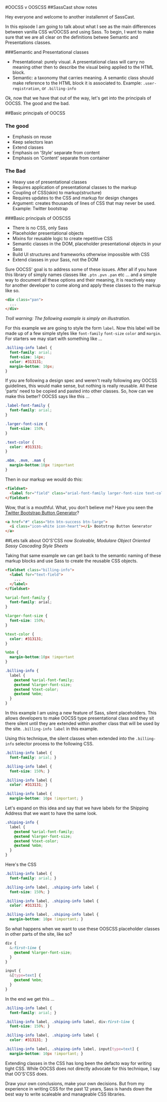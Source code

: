 #OOCSS v OOSCSS
##SassCast show notes

Hey everyone and welcome to another installemnt of SassCast. 

In this episode I am going to talk about what I see as the main differences between vanilla CSS w/OOCSS and using Sass. To begin, I want to make sure that we are all clear on the definitions betwee Semantic and Presentations classes.    

###Semantic and Presentational classes
* Presentational: purely visual. A presentational class will carry no meaning other then to describe the visual being applied to the HTML block.
* Semantic: a taxonomy that carries meaning. A semantic class should make reference to the HTML block it is associated to. Example: `.user-registration`, or `.billing-info`

Ok, now that we have that out of the way, let's get into the principals of OOCSS. The good and the bad. 

##Basic principals of OOCSS
### The good
* Emphasis on reuse
* Keep selectors lean
* Extend classes
* Emphasis on 'Style' separate from content
* Emphasis on 'Content' separate from container

### The Bad
* Heavy use of presentational classes
* Requires application of presentational classes to the markup
* Coupling of CSS(skin) to markup(structure)
* Requires updates to the CSS and markup for design changes
* Argument: creates thousands of lines of CSS that may never be used. Example: Twitter bootstrap

###Basic principals of OOSCSS
* There is no CSS, only Sass
* Placeholder presentational objects
* Mixins for reusable logic to create repetitive CSS
* Semantic classes in the DOM, placeholder presentational objects in your Sass
* Build UI structures and frameworks otherwise impossible with CSS
* Extend classes in your Sass, not the DOM


Sure OOCSS' goal is to address some of these issues. After all if you have this library of simply names classes like `.ptn` `.pvn` `.pan` etc ... and a simple way to document all these options and their meaning, it is reactively easy for another developer to come along and apply these classes to the markup like so.

```html
<div class="pan">
  ...
</div>
```

*Troll warning: The following example is simply an illustration.* 

For this example we are going to style the form `label`. Now this label will be made up of a few simple styles like `font-family` `font-size` `color` and `margin`. For starters we may start with something like ...

```css
.billing-info label {
  font-family: arial;
  font-size: 14px;
  color: #313131;
  margin-bottom: 10px;
}
```

If you are following a design spec and weren't really following any OOCSS guidelines, this would make sense, but nothing is really reusable. All these 'parts' need to be copied and pasted into other classes. So, how can we make this better? OOCSS says like this ...

```css
.label-font-family {
  font-family: arial;
}

.larger-font-size {
  font-size: 150%;
}

.text-color {
  color: #313131;
}

.mbm, .mvm, .mam {
  margin-bottom:10px !important
}
```

Then in our markup we would do this:

```html
<fieldset>
  <label for="field" class="arial-font-family larger-font-size text-color mbm">Form Label</label>
</fieldset>
```

Wow, that is a mouthful. What, you don't believe me? Have you seen the [Twitter Bootstrap Button Generator](http://www.plugolabs.com/twitter-bootstrap-button-generator/)?

```html
<a href="#" class="btn btn-success btn-large">
  <i class="icon-white icon-heart"></i> Bootstrap Button Generator
</a>
```

##Lets talk about OO'S'CSS now
*Scaleable, Modulare Object Oriented Sassy Cascading Style Sheets*

Taking that same example we can get back to the semantic naming of these markup blocks and use Sass to create the reusable CSS objects. 

```html
<fieldset class="billing-info">
  <label for="text-field">
    ...
  </label>
</fieldset>
```

```scss
%arial-font-family {
  font-family: arial;
}

%larger-font-size {
  font-size: 150%;
}

%text-color {
  color: #313131;
}

%mbm {
  margin-bottom:10px !important
}

.billing-info {
  label {
    @extend %arial-font-family;
    @extend %larger-font-size;
    @extend %text-color;
    @extend %mbm;
  }
}
```

In this example I am using a new feature of Sass, silent placeholders. This allows developers to make OOCSS type presentational class and they sit there silent until they are extended within another class that will be used by the site. `.billing-info label` in this example. 

Using this technique, the silent classes when extended into the `.billing-info` selector process to the following CSS.

```css
.billing-info label {
  font-family: arial; }

.billing-info label {
  font-size: 150%; }

.billing-info label {
  color: #313131; }

.billing-info label {
  margin-bottom: 10px !important; }
```

Let's expand on this idea and say that we have labels for the Shipping Address that we want to have the same look.

```scss
.shiping-info {
  label {
    @extend %arial-font-family;
    @extend %larger-font-size;
    @extend %text-color;
    @extend %mbm;
  }
}
```

Here's the CSS

```css
.billing-info label {
  font-family: arial; }

.billing-info label, .shiping-info label {
  font-size: 150%; }

.billing-info label, .shiping-info label {
  color: #313131; }

.billing-info label, .shiping-info label {
  margin-bottom: 10px !important; }
```

So what happens when we want to use these OOSCSS placeholder classes in other parts of the site, like so?

```scss
div {
  &:first-line {
    @extend %larger-font-size;
  }
}

input {
  &[type=text] {
    @extend %mbm;
  }
}
```

In the end we get this ...

```css
.billing-info label {
  font-family: arial; }

.billing-info label, .shiping-info label, div:first-line {
  font-size: 150%; }

.billing-info label, .shiping-info label {
  color: #313131; }

.billing-info label, .shiping-info label, input[type=text] {
  margin-bottom: 10px !important; }
```

Extending classes in the CSS has long been the defacto way for writing tight CSS. While OOCSS does not directly advocate for this technique, I say that OO'S'CSS does. 

Draw your own conclusions, make your own decisions. But from my experience in writing CSS for the past 12 years, Sass is hands down the best way to write scaleable and manageable CSS libraries. 